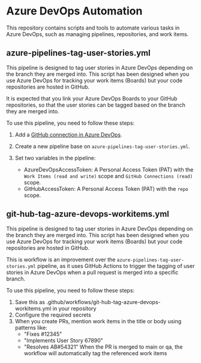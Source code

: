 # Azure DevOps Automation

This repository contains scripts and tools to automate various tasks in Azure DevOps, such as managing pipelines, repositories, and work items.

## azure-pipelines-tag-user-stories.yml

This pipeline is designed to tag user stories in Azure DevOps depending on the branch they are merged into.
This script has been designed when you use Azure DevOps for tracking your work items (Boards) but your code repositories are hosted in GitHub.

It is expected that you link your Azure DevOps Boards to your GitHub repositories, so that the user stories can be tagged based on the branch they are merged into.

To use this pipeline, you need to follow these steps:

1. Add a [GitHub connection in Azure DevOps](https://learn.microsoft.com/en-us/azure/devops/boards/github/connect-to-github?view=azure-devops).

2. Create a new pipeline base on `azure-pipelines-tag-user-stories.yml`.

3. Set two variables in the pipeline:
   - AzureDevOpsAccessToken: A Personal Access Token (PAT) with the `Work Items (read and write)` scope and `GitHub Connections (read)` scope.
   - GitHubAccessToken: A Personal Access Token (PAT) with the `repo` scope.
 
 
## git-hub-tag-azure-devops-workitems.yml

This pipeline is designed to tag user stories in Azure DevOps depending on the branch they are merged into.
This script has been designed when you use Azure DevOps for tracking your work items (Boards) but your code repositories are hosted in GitHub.

This is workflow is an improvement over the `azure-pipelines-tag-user-stories.yml` pipeline, as it uses GitHub Actions to trigger the tagging of user stories in Azure DevOps when a pull request is merged into a specific branch.

To use this pipeline, you need to follow these steps:

1. Save this as .github/workflows/git-hub-tag-azure-devops-workitems.yml in your repository
2. Configure the required secrets
3. When you create PRs, mention work items in the title or body using patterns like:
   * "Fixes #12345"
   * "Implements User Story 67890"
   * "Resolves AB#54321"
   When the PR is merged to main or qa, the workflow will automatically tag the referenced work items